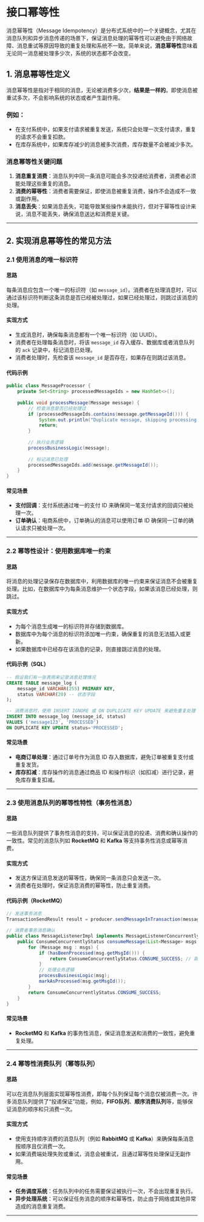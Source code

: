 # 接口幂等性

消息幂等性（Message Idempotency）是分布式系统中的一个关键概念，尤其在消息队列和异步消息传递的场景下，保证消息处理的幂等性可以避免由于网络故障、消息重试等原因导致的重复处理和系统不一致。简单来说，**消息幂等性**意味着无论同一消息被处理多少次，系统的状态都不会改变。

## 1. **消息幂等性定义**

消息幂等性是指对于相同的消息，无论被消费多少次，**结果是一样的**。即使消息被重试多次，不会影响系统的状态或者产生副作用。

### **例如**：
- 在支付系统中，如果支付请求被重复发送，系统只会处理一次支付请求，重复的请求不会重复扣款。
- 在库存系统中，如果库存减少的消息被多次消费，库存数量不会被减少多次。

### **消息幂等性关键问题**

1. **消息重复消费**：消息队列中同一条消息可能会多次投递给消费者，消费者必须能处理这些重复的消息。
2. **消费的幂等性**：消费者需要保证，即使消息被重复消费，操作不会造成不一致或副作用。
3. **消息丢失**：如果消息丢失，可能导致某些操作未能执行，但对于幂等性设计来说，消息不能丢失，确保消息送达和消费是关键。

---

## 2. **实现消息幂等性的常见方法**

### 2.1 **使用消息的唯一标识符**

#### **思路**
每条消息应包含一个唯一的标识符（如 `message_id`）。消费者在处理消息时，可以通过该标识符判断这条消息是否已经被处理过，如果已经处理过，则跳过该消息的处理。

#### **实现方式**
- 生成消息时，确保每条消息都有一个唯一标识符（如 UUID）。
- 消费者在处理每条消息时，将该 `message_id` 存入缓存、数据库或者消息队列的 `ack` 记录中，标记消息已处理。
- 消费者处理时，先检查该 `message_id` 是否存在，如果存在则跳过该消息。

#### **代码示例**
```java
public class MessageProcessor {
    private Set<String> processedMessageIds = new HashSet<>();
    
    public void processMessage(Message message) {
        // 检查消息是否已经处理过
        if (processedMessageIds.contains(message.getMessageId())) {
            System.out.println("Duplicate message, skipping processing.");
            return;
        }
        
        // 执行业务逻辑
        processBusinessLogic(message);
        
        // 标记消息已处理
        processedMessageIds.add(message.getMessageId());
    }
}
```

#### **常见场景**
- **支付回调**：支付系统通过唯一的支付 ID 来确保同一笔支付请求的回调只被处理一次。
- **订单确认**：电商系统中，订单确认的消息可以使用订单 ID 确保同一订单的确认请求只被处理一次。

---

### 2.2 **幂等性设计：使用数据库唯一约束**

#### **思路**
将消息的处理记录保存在数据库中，利用数据库的唯一约束来保证消息不会被重复处理。比如，在数据库中为每条消息维护一个状态字段，如果该消息已经处理，则跳过。

#### **实现方式**
- 为每个消息生成唯一的标识符并存储到数据库。
- 数据库中为每个消息的标识符添加唯一约束，确保重复的消息无法插入或更新。
- 如果数据库中已经存在该消息的记录，则直接跳过消息的处理。

#### **代码示例（SQL）**
```sql
-- 假设我们有一张表用来记录消息处理情况
CREATE TABLE message_log (
    message_id VARCHAR(255) PRIMARY KEY,
    status VARCHAR(20) -- 状态字段
);

-- 消费消息时，使用 INSERT IGNORE 或 ON DUPLICATE KEY UPDATE 来避免重复处理
INSERT INTO message_log (message_id, status)
VALUES ('message123', 'PROCESSED')
ON DUPLICATE KEY UPDATE status='PROCESSED';
```

#### **常见场景**
- **电商订单处理**：通过订单号作为消息 ID 存入数据库，避免订单被重复支付或重复发货。
- **库存扣减**：库存操作的消息通过商品 ID 和操作标识（如扣减）进行记录，避免库存重复扣减。

---

### 2.3 **使用消息队列的幂等性特性（事务性消息）**

#### **思路**
一些消息队列提供了事务性消息的支持，可以保证消息的投递、消费和确认操作的一致性。常见的消息队列如 **RocketMQ** 和 **Kafka** 等支持事务性消息或幂等消费。

#### **实现方式**
- 发送方保证消息发送的幂等性，确保同一条消息只会发送一次。
- 消费者在处理时，保证消息消费的幂等性，防止重复消费。

#### **代码示例（RocketMQ）**
```java
// 发送事务消息
TransactionSendResult result = producer.sendMessageInTransaction(message, transactionExecutor);

// 消费者事务消息确认
public class MessageListenerImpl implements MessageListenerConcurrently {
    public ConsumeConcurrentlyStatus consumeMessage(List<Message> msgs, ConsumeConcurrentlyContext context) {
        for (Message msg : msgs) {
            if (hasBeenProcessed(msg.getMsgId())) {
                return ConsumeConcurrentlyStatus.CONSUME_SUCCESS; // 跳过
            }
            // 处理业务逻辑
            processBusinessLogic(msg);
            markAsProcessed(msg.getMsgId());
        }
        return ConsumeConcurrentlyStatus.CONSUME_SUCCESS;
    }
}
```

#### **常见场景**
- **RocketMQ** 和 **Kafka** 的事务性消息，保证消息发送和消费的一致性，避免重复处理。

---

### 2.4 **幂等性消费队列（幂等队列）**

#### **思路**
可以在消息队列层面实现幂等性消费，即每个队列保证每个消息仅被消费一次。许多消息队列提供了“投递保证”功能，例如，**FIFO队列**、**顺序消费队列**等，能够保证消息的顺序和只消费一次。

#### **实现方式**
- 使用支持顺序消费的消息队列（例如 **RabbitMQ** 或 **Kafka**）来确保每条消息按顺序且仅消费一次。
- 如果消费端处理失败或重试，消息会被重试，且通过幂等性处理保证无副作用。

#### **常见场景**
- **任务调度系统**：任务队列中的任务需要保证被执行一次，不会出现重复执行。
- **异步处理系统**：可以保证任务消息的顺序和幂等性，防止由于网络或其他异常造成的消息重复消费。

---



